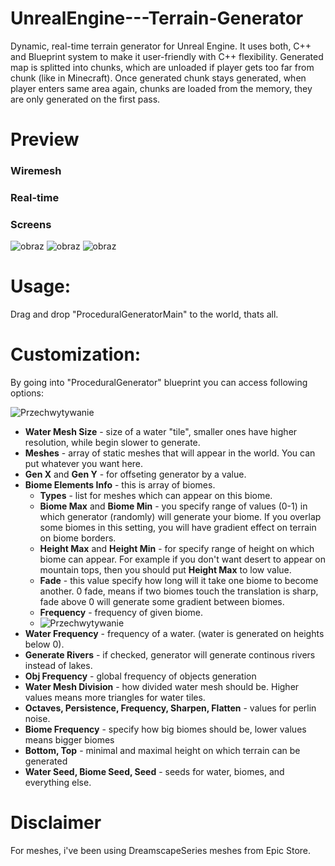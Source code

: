 # UnrealEngine---Terrain-Generator
Dynamic, real-time terrain generator for Unreal Engine. It uses both, C++ and Blueprint system to make it user-friendly with C++ flexibility. Generated map is splitted into chunks, which are unloaded if player gets too far from chunk (like in Minecraft). Once generated chunk stays generated, when player enters same area again, chunks are loaded from the memory, they are only generated on the first pass.

# Preview

### Wiremesh

### Real-time

### Screens

![obraz](https://github.com/Yorshka-Vermilion/UnrealEngine---Terrain-Generator/assets/59543577/4495deaa-ebd4-4993-af4b-16cdcb15e57b)
![obraz](https://github.com/Yorshka-Vermilion/UnrealEngine---Terrain-Generator/assets/59543577/b41fbd1d-47da-45ca-a2c6-48a466fde466)
![obraz](https://github.com/Yorshka-Vermilion/UnrealEngine---Terrain-Generator/assets/59543577/4d67ebec-9821-4236-b8b9-4d14d7eb9392)

# Usage:

Drag and drop "ProceduralGeneratorMain" to the world, thats all.

# Customization:

By going into "ProceduralGenerator" blueprint you can access following options:

![Przechwytywanie](https://github.com/Yorshka-Vermilion/UnrealEngine---Terrain-Generator/assets/59543577/bb3bdcb4-0a28-4b46-b3ff-47ebfcc297a4)


- **Water Mesh Size** - size of a water "tile", smaller ones have higher resolution, while begin slower to generate.
- **Meshes** - array of static meshes that will appear in the world. You can put whatever you want here.
- **Gen X** and **Gen Y** - for offseting generator by a value.
- **Biome Elements Info** - this is array of biomes.
  - **Types** - list for meshes which can appear on this biome.
  - **Biome Max** and **Biome Min** - you specify range of values (0-1) in which generator (randomly) will generate your biome. If you overlap some biomes in this setting, you will have gradient effect on terrain on biome borders.
  - **Height Max** and **Height Min** - for specify range of height on which biome can appear. For example if you don't want desert to appear on mountain tops, then you should put **Height Max** to low value.
  - **Fade** - this value specify how long will it take one biome to become another. 0 fade, means if two biomes touch the translation is sharp, fade above 0 will generate some gradient between biomes.
  - **Frequency** - frequency of given biome.
  - ![Przechwytywanie](https://github.com/Yorshka-Vermilion/UnrealEngine---Terrain-Generator/assets/59543577/8bf55b7c-c3a9-498e-8ee4-63ee88bc7cf0)
- **Water Frequency** - frequency of a water. (water is generated on heights below 0).
- **Generate Rivers** - if checked, generator will generate continous rivers instead of lakes.
- **Obj Frequency** - global frequency of objects generation
- **Water Mesh Division** - how divided water mesh should be. Higher values means more triangles for water tiles.
- **Octaves, Persistence, Frequency, Sharpen, Flatten** - values for perlin noise.
- **Biome Frequency** - specify how big biomes should be, lower values means bigger biomes
- **Bottom, Top** - minimal and maximal height on which terrain can be generated
- **Water Seed, Biome Seed, Seed** - seeds for water, biomes, and everything else.

# Disclaimer

For meshes, i've been using DreamscapeSeries meshes from Epic Store.
